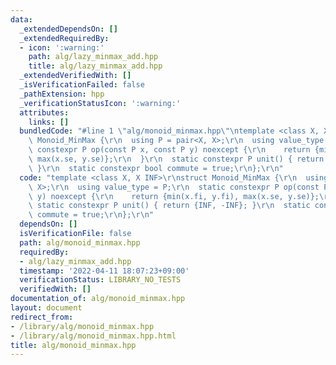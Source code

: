 ```yaml
---
data:
  _extendedDependsOn: []
  _extendedRequiredBy:
  - icon: ':warning:'
    path: alg/lazy_minmax_add.hpp
    title: alg/lazy_minmax_add.hpp
  _extendedVerifiedWith: []
  _isVerificationFailed: false
  _pathExtension: hpp
  _verificationStatusIcon: ':warning:'
  attributes:
    links: []
  bundledCode: "#line 1 \"alg/monoid_minmax.hpp\"\ntemplate <class X, X INF>\r\nstruct\
    \ Monoid_MinMax {\r\n  using P = pair<X, X>;\r\n  using value_type = P;\r\n  static\
    \ constexpr P op(const P x, const P y) noexcept {\r\n    return {min(x.fi, y.fi),\
    \ max(x.se, y.se)};\r\n  }\r\n  static constexpr P unit() { return {INF, -INF};\
    \ }\r\n  static constexpr bool commute = true;\r\n};\r\n"
  code: "template <class X, X INF>\r\nstruct Monoid_MinMax {\r\n  using P = pair<X,\
    \ X>;\r\n  using value_type = P;\r\n  static constexpr P op(const P x, const P\
    \ y) noexcept {\r\n    return {min(x.fi, y.fi), max(x.se, y.se)};\r\n  }\r\n \
    \ static constexpr P unit() { return {INF, -INF}; }\r\n  static constexpr bool\
    \ commute = true;\r\n};\r\n"
  dependsOn: []
  isVerificationFile: false
  path: alg/monoid_minmax.hpp
  requiredBy:
  - alg/lazy_minmax_add.hpp
  timestamp: '2022-04-11 18:07:23+09:00'
  verificationStatus: LIBRARY_NO_TESTS
  verifiedWith: []
documentation_of: alg/monoid_minmax.hpp
layout: document
redirect_from:
- /library/alg/monoid_minmax.hpp
- /library/alg/monoid_minmax.hpp.html
title: alg/monoid_minmax.hpp
---
```

